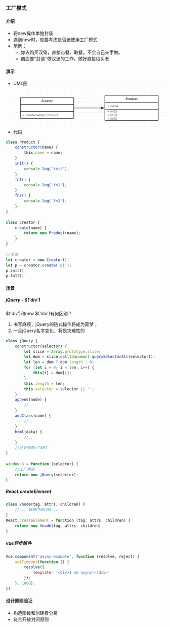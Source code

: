 ### 工厂模式
#### 介绍
- 将new操作单独封装
- 遇到new时，就要考虑是否该使用工厂模式
- 示例：
    - 你去购买汉堡，直接点餐、取餐。不会自己亲手做。
    - 商店要"封装"做汉堡的工作，做好直接给买者
#### 演示
- UML图
![效果](https://github.com/liuxilei/itlr-road/blob/master/Design-pattern/img/factory.png)
- 代码
```javascript
class Product {
    constructor(name) {
        this.name = name;
    }
    init() {
        console.log('init');
    }
    fn1() {
        console.log('fn1');
    }
    fn2() {
        console.log('fn2');
    }
}

class Creator {
    create(name) {
        return new Product(name);
    }
}

//测试
let creator = new Creator();
let p = creator.create('p1');
p.init();
p.fn1();
```
#### 场景
##### jQuery - $('div')
$('div')和new $('div')有何区别？
1. 书写麻烦，jQuery的链式操作将成为噩梦；
2. 一旦jQuery名字变化，将是灾难性的
```javascript
class jQuery {
    constructor(selector) {
        let slice = Array.prototype.slice;
        let dom = slice.call(document.querySelectorAll(selector));
        let len = dom ? dom.length : 0;
        for (let i = 0; i < len; i++) {
            this[i] = dom[i];
        }
        this.length = len;
        this.selector = selector || '';
    }
    append(node) {
        //...
    }
    addClass(name) {
        //..
    }
    html(data) {
        //..
    }
    //此处省略n个API
}

window.$ = function (selector) {
    //工厂模式
    return new jQuery(selector);
}
```
##### React.createElement
```javascript
class Vnode(tag, attrs, children) {
    // ...省略内部代码...
}
React.createElement = function (tag, attrs, children) {
    return new Vnode(tag, attrs, children)
}
```
##### vue异步组件
```javascript
Vue.component('async-example', function (resolve, reject) {
    setTimeout(function () {
        resolve({
            template: '<div>I am async!</div>'
        });
    }, 1000);
})
```
#### 设计原则验证
- 构造函数和创建者分离
- 符合开放封闭原则

